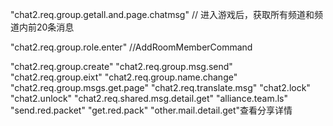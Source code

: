 "chat2.req.group.getall.and.page.chatmsg"
// 进入游戏后，获取所有频道和频道内前20条消息

"chat2.req.group.role.enter"
//AddRoomMemberCommand

"chat2.req.group.create"
"chat2.req.group.msg.send"
"chat2.req.group.eixt"
"chat2.req.group.name.change"
"chat2.req.group.msgs.get.page"
"chat2.req.translate.msg"
"chat2.lock"
"chat2.unlock"
"chat2.req.shared.msg.detail.get"
"alliance.team.ls"
"send.red.packet"
"get.red.pack"
"other.mail.detail.get"查看分享详情